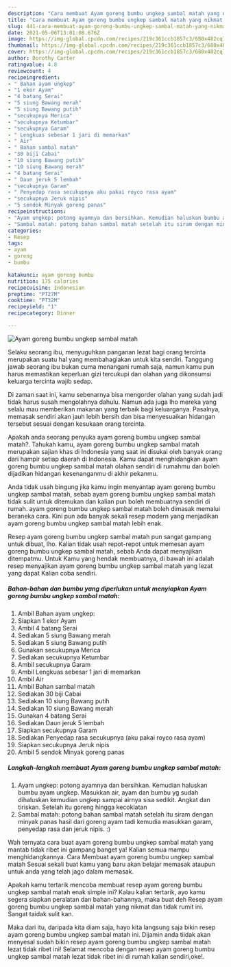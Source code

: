 ```yaml
---
description: "Cara membuat Ayam goreng bumbu ungkep sambal matah yang nikmat dan Mudah Dibuat"
title: "Cara membuat Ayam goreng bumbu ungkep sambal matah yang nikmat dan Mudah Dibuat"
slug: 441-cara-membuat-ayam-goreng-bumbu-ungkep-sambal-matah-yang-nikmat-dan-mudah-dibuat
date: 2021-05-06T13:01:08.676Z
image: https://img-global.cpcdn.com/recipes/219c361ccb1857c3/680x482cq70/ayam-goreng-bumbu-ungkep-sambal-matah-foto-resep-utama.jpg
thumbnail: https://img-global.cpcdn.com/recipes/219c361ccb1857c3/680x482cq70/ayam-goreng-bumbu-ungkep-sambal-matah-foto-resep-utama.jpg
cover: https://img-global.cpcdn.com/recipes/219c361ccb1857c3/680x482cq70/ayam-goreng-bumbu-ungkep-sambal-matah-foto-resep-utama.jpg
author: Dorothy Carter
ratingvalue: 4.8
reviewcount: 4
recipeingredient:
- " Bahan ayam ungkep"
- "1 ekor Ayam"
- "4 batang Serai"
- "5 siung Bawang merah"
- "5 siung Bawang putih"
- "secukupnya Merica"
- "secukupnya Ketumbar"
- "secukupnya Garam"
- " Lengkuas sebesar 1 jari di memarkan"
- " Air"
- " Bahan sambal matah"
- "30 biji Cabai"
- "10 siung Bawang putih"
- "10 siung Bawang merah"
- "4 batang Serai"
- " Daun jeruk 5 lembah"
- "secukupnya Garam"
- " Penyedap rasa secukupnya aku pakai royco rasa ayam"
- "secukupnya Jeruk nipis"
- "5 sendok Minyak goreng panas"
recipeinstructions:
- "Ayam ungkep: potong ayamnya dan bersihkan. Kemudian haluskan bumbu ayam ungkep. Masukkan air, ayam dan bumbu yg sudah dihaluskan kemudian ungkep sampai airnya sisa sedikit. Angkat dan tiriskan. Setelah itu goreng hingga kecoklatan"
- "Sambal matah: potong bahan sambal matah setelah itu siram dengan minyak panas hasil dari goreng ayam tadi kemudia masukkan garam, penyedap rasa dan jeruk nipis. :)"
categories:
- Resep
tags:
- ayam
- goreng
- bumbu

katakunci: ayam goreng bumbu 
nutrition: 175 calories
recipecuisine: Indonesian
preptime: "PT27M"
cooktime: "PT32M"
recipeyield: "1"
recipecategory: Dinner

---
```



![Ayam goreng bumbu ungkep sambal matah](https://img-global.cpcdn.com/recipes/219c361ccb1857c3/680x482cq70/ayam-goreng-bumbu-ungkep-sambal-matah-foto-resep-utama.jpg)

Selaku seorang ibu, menyuguhkan panganan lezat bagi orang tercinta merupakan suatu hal yang membahagiakan untuk kita sendiri. Tanggung jawab seorang ibu bukan cuma menangani rumah saja, namun kamu pun harus memastikan keperluan gizi tercukupi dan olahan yang dikonsumsi keluarga tercinta wajib sedap.

Di zaman  saat ini, kamu sebenarnya bisa mengorder olahan yang sudah jadi tidak harus susah mengolahnya dahulu. Namun ada juga lho mereka yang selalu mau memberikan makanan yang terbaik bagi keluarganya. Pasalnya, memasak sendiri akan jauh lebih bersih dan bisa menyesuaikan hidangan tersebut sesuai dengan kesukaan orang tercinta. 



Apakah anda seorang penyuka ayam goreng bumbu ungkep sambal matah?. Tahukah kamu, ayam goreng bumbu ungkep sambal matah merupakan sajian khas di Indonesia yang saat ini disukai oleh banyak orang dari hampir setiap daerah di Indonesia. Kamu dapat menghidangkan ayam goreng bumbu ungkep sambal matah olahan sendiri di rumahmu dan boleh dijadikan hidangan kesenanganmu di akhir pekanmu.

Anda tidak usah bingung jika kamu ingin menyantap ayam goreng bumbu ungkep sambal matah, sebab ayam goreng bumbu ungkep sambal matah tidak sulit untuk ditemukan dan kalian pun boleh membuatnya sendiri di rumah. ayam goreng bumbu ungkep sambal matah boleh dimasak memalui beraneka cara. Kini pun ada banyak sekali resep modern yang menjadikan ayam goreng bumbu ungkep sambal matah lebih enak.

Resep ayam goreng bumbu ungkep sambal matah pun sangat gampang untuk dibuat, lho. Kalian tidak usah repot-repot untuk memesan ayam goreng bumbu ungkep sambal matah, sebab Anda dapat menyajikan ditempatmu. Untuk Kamu yang hendak membuatnya, di bawah ini adalah resep menyajikan ayam goreng bumbu ungkep sambal matah yang lezat yang dapat Kalian coba sendiri.

<!--inarticleads1-->

##### Bahan-bahan dan bumbu yang diperlukan untuk menyiapkan Ayam goreng bumbu ungkep sambal matah:

1. Ambil  Bahan ayam ungkep:
1. Siapkan 1 ekor Ayam
1. Ambil 4 batang Serai
1. Sediakan 5 siung Bawang merah
1. Sediakan 5 siung Bawang putih
1. Gunakan secukupnya Merica
1. Sediakan secukupnya Ketumbar
1. Ambil secukupnya Garam
1. Ambil  Lengkuas sebesar 1 jari di memarkan
1. Ambil  Air
1. Ambil  Bahan sambal matah
1. Sediakan 30 biji Cabai
1. Sediakan 10 siung Bawang putih
1. Sediakan 10 siung Bawang merah
1. Gunakan 4 batang Serai
1. Sediakan  Daun jeruk 5 lembah
1. Siapkan secukupnya Garam
1. Sediakan  Penyedap rasa secukupnya (aku pakai royco rasa ayam)
1. Siapkan secukupnya Jeruk nipis
1. Ambil 5 sendok Minyak goreng panas




<!--inarticleads2-->

##### Langkah-langkah membuat Ayam goreng bumbu ungkep sambal matah:

1. Ayam ungkep: potong ayamnya dan bersihkan. Kemudian haluskan bumbu ayam ungkep. Masukkan air, ayam dan bumbu yg sudah dihaluskan kemudian ungkep sampai airnya sisa sedikit. Angkat dan tiriskan. Setelah itu goreng hingga kecoklatan
1. Sambal matah: potong bahan sambal matah setelah itu siram dengan minyak panas hasil dari goreng ayam tadi kemudia masukkan garam, penyedap rasa dan jeruk nipis. :)




Wah ternyata cara buat ayam goreng bumbu ungkep sambal matah yang mantab tidak ribet ini gampang banget ya! Kalian semua mampu menghidangkannya. Cara Membuat ayam goreng bumbu ungkep sambal matah Sesuai sekali buat kamu yang baru akan belajar memasak ataupun untuk anda yang telah jago dalam memasak.

Apakah kamu tertarik mencoba membuat resep ayam goreng bumbu ungkep sambal matah enak simple ini? Kalau kalian tertarik, ayo kamu segera siapkan peralatan dan bahan-bahannya, maka buat deh Resep ayam goreng bumbu ungkep sambal matah yang nikmat dan tidak rumit ini. Sangat taidak sulit kan. 

Maka dari itu, daripada kita diam saja, hayo kita langsung saja bikin resep ayam goreng bumbu ungkep sambal matah ini. Dijamin anda tiidak akan menyesal sudah bikin resep ayam goreng bumbu ungkep sambal matah lezat tidak ribet ini! Selamat mencoba dengan resep ayam goreng bumbu ungkep sambal matah lezat tidak ribet ini di rumah kalian sendiri,oke!.

